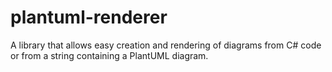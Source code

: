 # plantuml-renderer
A library that allows easy creation and rendering of diagrams from C# code or from a string containing a PlantUML diagram. 
